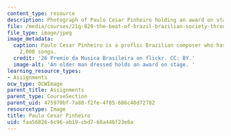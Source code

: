 ```yaml
---
content_type: resource
description: Photograph of Paulo Cesar Pinheiro holding an award on stage.
file: /media/courses/21g-820-the-beat-of-brazil-brazilian-society-through-its-music-fall-2016/faa568266c96ab19cbd768a446f23e6a_musican.jpg
file_type: image/jpeg
image_metadata:
  caption: Paulo Cesar Pinheiro is a proflic Brazilian composer who has written over
    2,000 songs.
  credit: '26 Premio da Musica Brasileira on flickr. CC: BY.'
  image-alt: 'An older man dressed holds an award on stage. '
learning_resource_types:
- Assignments
ocw_type: OCWImage
parent_title: Assignments
parent_type: CourseSection
parent_uid: 475970bf-7a88-f2fe-4f05-686c40d72782
resourcetype: Image
title: Paulo Cesar Pinheiro
uid: faa56826-6c96-ab19-cbd7-68a446f23e6a
---
```

